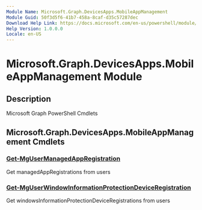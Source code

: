 ```yaml
---
Module Name: Microsoft.Graph.DevicesApps.MobileAppManagement
Module Guid: 50f3d5f6-41b7-458a-8caf-d35c57287dec
Download Help Link: https://docs.microsoft.com/en-us/powershell/module/microsoft.graph.devicesapps.mobileappmanagement
Help Version: 1.0.0.0
Locale: en-US
---
```


# Microsoft.Graph.DevicesApps.MobileAppManagement Module
## Description
Microsoft Graph PowerShell Cmdlets

## Microsoft.Graph.DevicesApps.MobileAppManagement Cmdlets
### [Get-MgUserManagedAppRegistration](Get-MgUserManagedAppRegistration.md)
Get managedAppRegistrations from users

### [Get-MgUserWindowInformationProtectionDeviceRegistration](Get-MgUserWindowInformationProtectionDeviceRegistration.md)
Get windowsInformationProtectionDeviceRegistrations from users


